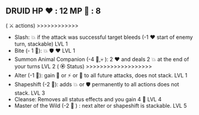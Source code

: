 DRUID
HP  :heart: : 12
MP :large_blue_diamond: : 8
-----------------------------------------
( :crossed_swords: actions) >>>>>>>>>>>>
- Slash: :boom: if the attack was successful target bleeds (-1 :heart: start of  enemy turn, stackable) LVL 1
- Bite (- 1 :large_blue_diamond:): :boom: :shield:  :heart: LVL 1
- Summon Animal Companion (-4 :large_blue_diamond:,:skull: ): 2 :heart: and deals 2 :boom: at the end of your turns LVL 2
( :rosette: Status) >>>>>>>>>>>>>>>>>>>
- Alter (-1 :large_blue_diamond:): gain :no_entry_sign: or :zap: or :dart: to all future attacks, does not stack. LVL 1
- Shapeshift (-2 :large_blue_diamond:): adds :boom: or :shield: permanently to all actions does not stack. LVL 3
- Cleanse: Removes all status effects and you gain 4 :large_blue_diamond: LVL 4
- Master of the Wild (-2 :large_blue_diamond: ) : next alter or shapeshift is stackable. LVL 5
